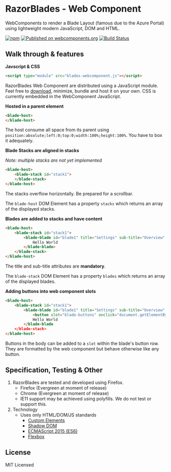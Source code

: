 # RazorBlades - Web Component

WebComponents to render a Blade Layout (famous due to the Azure Portal) using lightweight modern JavaScript, DOM and HTML.

[![npm](https://img.shields.io/npm/v/@razorblades/blades-webcomponent.svg)](https://www.npmjs.com/package/@razorblades/blades-webcomponent)
[![Published on webcomponents.org](https://img.shields.io/badge/webcomponents.org-published-blue.svg)](https://www.webcomponents.org/element/@razorblades/blades-webcomponent)
[![Build Status](https://dev.azure.com/razorblades/blades-webcomponent/_apis/build/status/razorblades.blades-webcomponent?branchName=master)](https://dev.azure.com/razorblades/blades-webcomponent/_build/latest?definitionId=1&branchName=master)

## Walk through & features

**Javscript & CSS**

````html
<script type="module" src="blades-webcomponent.js"></script>
````

RazorBlades Web Component are distributed using a JavaScript module. Feel free to [download](src/blades-webcomponent.js), minimize, bundle and host it on your own. CSS is currently embedded in the WebComponent JavaScript.

**Hosted in a parent element**

````html
<blade-host>
</blade-host>
````

The host consume all space from its parent using `position:absolute;left:0;top:0;width:100%;height:100%`. You have to box it adequately.

**Blade Stacks are aligned in stacks**

*Note: multiple stacks are not yet implemented*
````html
<blade-host>
    <blade-stack id="stack1">
    </blade-stack>
</blade-host>
````

The stacks overflow horizontally. Be prepared for a scrollbar.

The `blade-host` DOM Element has a property `stacks` which returns an array of the displayed stacks.

**Blades are added to stacks and have content**

````html
<blade-host>
    <blade-stack id="stack1">
        <blade-blade id="blade1" title="Settings" sub-title="Overview" icon="🎚">
            Hello World
        </blade-blade>
    </blade-stack>
</blade-host>
````

The title and sub-title attributes are **mandatory**.

The `blade-stack` DOM Element has a property `blades` which returns an array of the displayed blades.

**Adding buttons into web component slots**

````html
<blade-host>
    <blade-stack id="stack1">
        <blade-blade id="blade1" title="Settings" sub-title="Overview" icon="🎚">
            <button slot="blade-buttons" onclick="document.getElementById('blade1').setAttribute('title', 'blub');">➕ Change Title</button>
            Hello World
        </blade-blade
    </blade-stack>
</blade-host>
````

Buttons in the body can be added to a `slot` within the blade's button row. They are formatted by the web component but behave otherwise like any button.

## Specification, Testing & Other

1. RazorBlades are tested and developed using Firefox.
   - Firefox (Evergreen at moment of release)
   - Chrome (Evergreen at moment of release)
   - IE11 support may be achieved using polyfills. We do not test or support this.
1. Technology
   - Uses only HTML/DOM/JS standards
     - [Custom Elements](https://caniuse.com/#feat=custom-elementsv1)
     - [Shadow DOM](https://caniuse.com/#feat=shadowdomv1)
     - [ECMAScript 2015 (ES6)](https://caniuse.com/#feat=es6)
     - [Flexbox](https://caniuse.com/#feat=flexbox)

## License

MIT Licensed